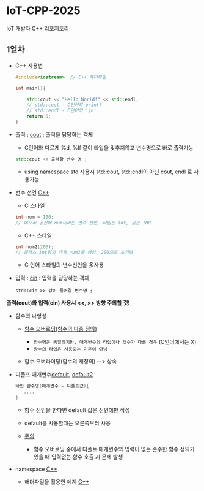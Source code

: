 # IoT-CPP-2025
IoT 개발자 C++ 리포지토리

## 1일차
- C++ 사용법
    ```C++
    #include<iostream>  // C++ 헤더파일

    int main(){

        std::cout << "Hello World!" << std::endl;  
        // std::cout - C언어의 printf
        // std::endl - C언어의 '\n'
        return 0;
    }
    ```

- 출력 : [cout](./Day01/cout.cpp) : 출력을 담당하는 객체
    - C언어와 다르게 %d, %lf 같이 타입을 맞추지않고 변수명으로 바로 출력가능
    ```C++
    std::cout << 출력할 변수 명 ;
    ```
    - using namespace std 사용시 std::cout, std::endl이 아닌 cout, endl 로 사용가능

- 변수 선언 [C++](./Day01/cout2.cpp)
    - C 스타일
    ```C
    int num = 100;
    // 메모리 공간에 num이라는 변수 선언, 타입은 int, 값은 100
    ```

    - C++ 스타일
    ```C++
    int num2(200);
    // 클래스 int형의 객체 num2를 생성, 200으로 초기화
    ```

    - C 언어 스타일의 변수선언을 多사용

- 입력 : [cin](./Day01/cin.cpp) : 입력을 담당하는 객체
    ```
    std::cin >> 값이 들어갈 변수명 ;
    ```
    
**출력(cout)와 입력(cin) 사용시 <<, >> 방향 주의할 것!**

- 함수의 다형성
    - [함수 오버로딩(함수의 다중 정의)](./Day01/overloading.cpp)
        - `함수명은 동일하지만, 매개변수의 타입이나 갯수가 다를 경우` (C언어에서는 X)
        - `함수의 타입은 사용되는 기준이 아님`
    
    - 함수 오버라이딩(함수의 재정의) --> 상속

- 디폴프 매개변수[default](./Day01/default.cpp), [default2](./Day01/default2.cpp)
     ```C++
    타입 함수명(매개변수 = 디폴트값){
        ....
    }
    ```
    
    - 함수 선언을 한다면 default 값은 선언에만 작성
    - default를 사용할때는 오른쪽부터 사용 

    - [주의](./Day01/default3.cpp)
        - 함수 오버로딩 중에서 디폴트 매개변수와 입력이 없는 순수한 함수 정의가 있을 때 입력없는 함수 호출 시 문제 발생

- namespace [C++](./Day01/namesp.cpp)
    - 해더파일을 활용한 예제 [C++](./Day01/scope.cpp)